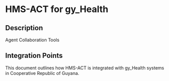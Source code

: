 # HMS-ACT for gy_Health

## Description

Agent Collaboration Tools

## Integration Points

This document outlines how HMS-ACT is integrated with gy_Health systems in Cooperative Republic of Guyana.
